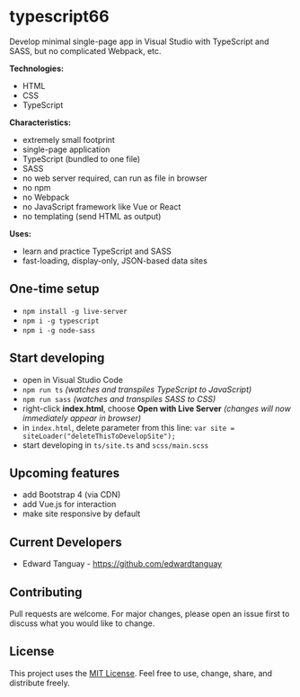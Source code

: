 # typescript66

Develop minimal single-page app in Visual Studio with TypeScript and SASS, but no complicated Webpack, etc.

**Technologies:**

- HTML
- CSS
- TypeScript

**Characteristics:**
- extremely small footprint
- single-page application
- TypeScript (bundled to one file)
- SASS
- no web server required, can run as file in browser
- no npm
- no Webpack
- no JavaScript framework like Vue or React
- no templating (send HTML as output)

**Uses:**
- learn and practice TypeScript and SASS
- fast-loading, display-only, JSON-based data sites

## One-time setup
- `npm install -g live-server`
- `npm i -g typescript`
- `npm i -g node-sass`

## Start developing
- open in Visual Studio Code
- `npm run ts` *(watches and transpiles TypeScript to JavaScript)*
- `npm run sass` *(watches and transpiles SASS to CSS)*
- right-click **index.html**, choose **Open with Live Server** *(changes will now immediately appear in browser)*
- in `index.html`, delete parameter from this line: `var site = siteLoader("deleteThisToDevelopSite");`
- start developing in `ts/site.ts` and `scss/main.scss` 

## Upcoming features
- add Bootstrap 4 (via CDN)
- add Vue.js for interaction
- make site responsive by default

## Current Developers

* Edward Tanguay - https://github.com/edwardtanguay

## Contributing
Pull requests are welcome. For major changes, please open an issue first to discuss what you would like to change.

## License

This project uses the [MIT License](https://choosealicense.com/licenses/mit). Feel free to use, change, share, and distribute freely.